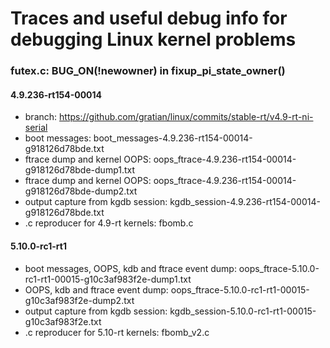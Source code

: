 # Traces and useful debug info for debugging Linux kernel problems

### futex.c: BUG_ON(!newowner) in fixup_pi_state_owner()

#### 4.9.236-rt154-00014

 * branch: https://github.com/gratian/linux/commits/stable-rt/v4.9-rt-ni-serial
 * boot messages: boot_messages-4.9.236-rt154-00014-g918126d78bde.txt
 * ftrace dump and kernel OOPS: oops_ftrace-4.9.236-rt154-00014-g918126d78bde-dump1.txt
 * ftrace dump and kernel OOPS: oops_ftrace-4.9.236-rt154-00014-g918126d78bde-dump2.txt
 * output capture from kgdb session: kgdb_session-4.9.236-rt154-00014-g918126d78bde.txt
 * .c reproducer for 4.9-rt kernels: fbomb.c

#### 5.10.0-rc1-rt1

 * boot messages, OOPS, kdb and ftrace event dump: oops_ftrace-5.10.0-rc1-rt1-00015-g10c3af983f2e-dump1.txt
 * OOPS, kdb and ftrace event dump: oops_ftrace-5.10.0-rc1-rt1-00015-g10c3af983f2e-dump2.txt
 * output capture from kgdb session: kgdb_session-5.10.0-rc1-rt1-00015-g10c3af983f2e.txt
 * .c reproducer for 5.10-rt kernels: fbomb_v2.c
